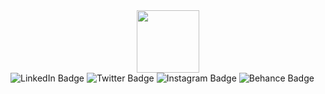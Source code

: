 <div id="header" align="center">
  <img src="https://media.giphy.com/media/Pfbbh55Js9t0jGiPaK/giphy.gif" width="100"/>
</div>
<div id="badges">
  <img src="https://img.shields.io/badge/LinkedIn-blue?style=for-the-badge&logo=linkedin&logoColor=white" alt="LinkedIn Badge"/>
  <img src="https://img.shields.io/badge/Twitter-blue?style=for-the-badge&logo=twitter&logoColor=white" alt="Twitter Badge"/>
  <img src="https://img.shields.io/badge/Instagram-lila?style=for-the-badge&logo=instagram&logoColor=violet" alt="Instagram Badge"/>
  <img src="https://img.shields.io/badge/Behance-gray?style=for-the-badge&logo=behance&logoColor=black" alt="Behance Badge"/>
</div>
